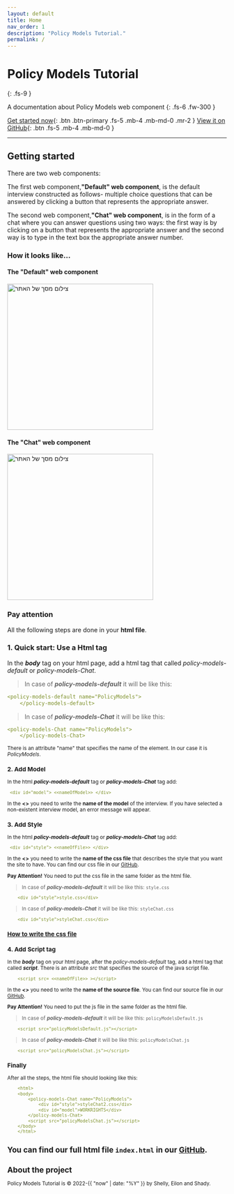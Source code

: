 ```yaml
---
layout: default
title: Home
nav_order: 1
description: "Policy Models Tutorial."
permalink: /
---
```


# Policy Models Tutorial
{: .fs-9 }

A documentation about Policy Models web component
{: .fs-6 .fw-300 }

[Get started now](#getting-started){: .btn .btn-primary .fs-5 .mb-4 .mb-md-0 .mr-2 } [View it on GitHub](https://github.com/EilonBenIshay/PolicyModelsProjectFrontend2022){: .btn .fs-5 .mb-4 .mb-md-0 }

---

## Getting started
There are two web components:

The first web component,**"Default" web component**, is the default interview constructed as follows- multiple choice questions that can be answered by clicking a button that represents the appropriate answer. 

The second web component,**"Chat" web component**, is in the form of a chat where you can answer questions using two ways: the first way is by clicking on a button that represents the appropriate answer and the second way is to type in the text box the appropriate answer number. 

### How it looks like...

#### The "Default" web component

<img width="335" alt="צילום מסך של האתר" src="https://user-images.githubusercontent.com/48415128/158069121-13250618-4f39-468d-a442-c9198fc3e6c8.png">

#### The "Chat" web component

<img width="335" alt="צילום מסך של האתר" src="https://user-images.githubusercontent.com/48415128/158069121-13250618-4f39-468d-a442-c9198fc3e6c8.png">

### Pay attention
All the following steps are done in your **html file**.


### 1. Quick start: Use a Html tag


In the **_body_** tag on your html page, add a html tag that called _policy-models-default_ or _policy-models-Chat_.

>In case of **_policy-models-default_** it will be like this: 

```yaml
<policy-models-default name="PolicyModels">
    </policy-models-default>
```
>In case of **_policy-models-Chat_** it will be like this: 

```yaml
<policy-models-Chat name="PolicyModels">
    </policy-models-Chat>
```

<small> There is an attribute "name" that specifies the name of the element. In our case it is _PolicyModels_.
    
   
### 2. Add Model
    

In the html **_policy-models-default_** tag or **_policy-models-Chat_** tag add:
    
```yaml
 <div id="model"> <<nameOfModel>> </div>
```
    
In the **<<nameOfModel>>** you need to write the **name of the model** of the interview. 
If you have selected a non-existent interview model, an error message will appear.
    
    
### 3. Add Style
    

In the html **_policy-models-default_** tag or **_policy-models-Chat_** tag add:
    
```yaml
 <div id="style"> <<nameOfFile>> </div>
```
    
In the **<<nameOfFile>>** you need to write the **name of the css file** that describes the style that you want the site to have.
You can find our css file in our [GitHub](https://github.com/EilonBenIshay/PolicyModelsProjectFrontend2022). 
    
**Pay Attention!** You need to put the css file in the same folder as the html file.
    
>In case of **_policy-models-default_** it will be like this: `style.css`
    
```yaml
    <div id="style">style.css</div>
```
    
>In case of **_policy-models-Chat_** it will be like this: `styleChat.css`
    
```yaml
    <div id="style">styleChat.css</div>
```
    
### [How to write the css file](https://shellytalis.github.io/policy-model-tutorial/style.html)
    
    
    
### 4. Add Script tag
    
    
In the **_body_** tag on your html page, after the _policy-models-default_ tag, add a html tag that called **_script_**. There is an attribute _src_ that specifies the source of the java script file.

```yaml
    <script src= <<nameOfFile>> ></script>
```
    
In the **_<<nameOfFile>>_** you need to write the **name of the source file**. You can find our source file in our [GitHub](https://github.com/EilonBenIshay/PolicyModelsProjectFrontend2022). 
    
**Pay Attention!** You need to put the js file in the same folder as the html file.
    
>In case of **_policy-models-default_** it will be like this: `policyModelsDefault.js`
    
```yaml
    <script src="policyModelsDefault.js"></script>
```
    
>In case of **_policy-models-Chat_** it will be like this: `policyModelsChat.js`
    
```yaml
    <script src="policyModelsChat.js"></script>
```
    
    
### Finally 
    
    
After all the steps, the html file should looking like this:
    
```yaml
    <html>
    <body>
        <policy-models-Chat name="PolicyModels">
            <div id="style">styleChat2.css</div>
            <div id="model">WORKRIGHTS</div>
        </policy-models-Chat>
        <script src="policyModelsChat.js"></script>
    </body>
    </html>
```
You can find our full html file `index.html` in our [GitHub](https://github.com/EilonBenIshay/PolicyModelsProjectFrontend2022). 
---

## About the project

Policy Models Tutorial is &copy; 2022-{{ "now" | date: "%Y" }} by Shelly, Eilon and Shady.
